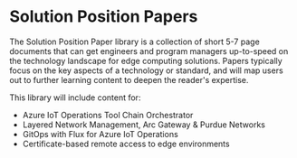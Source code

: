 # Solution Position Papers

The Solution Position Paper library is a collection of short 5-7 page documents that can get engineers and program managers up-to-speed on the technology landscape for edge computing solutions. Papers typically focus on the key aspects of a technology or standard, and will map users out to further learning content to deepen the reader's expertise.

This library will include content for:

- Azure IoT Operations Tool Chain Orchestrator
- Layered Network Management, Arc Gateway & Purdue Networks
- GitOps with Flux for Azure IoT Operations
- Certificate-based remote access to edge environments
